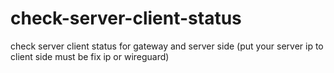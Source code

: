 # check-server-client-status
check server client status for gateway and server side (put your server ip to client side must be fix ip or wireguard)
